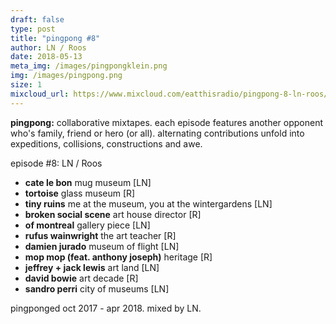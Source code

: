 ```yaml
---
draft: false
type: post
title: "pingpong #8" 
author: LN / Roos
date: 2018-05-13
meta_img: /images/pingpongklein.png
img: /images/pingpong.png
size: 1
mixcloud_url: https://www.mixcloud.com/eatthisradio/pingpong-8-ln-roos/
---
```


**pingpong:** collaborative mixtapes. 
each episode features another opponent who's family, friend or hero (or all). alternating contributions unfold into expeditions, collisions, constructions and awe.

episode #8: LN / Roos

- **cate le bon** mug museum [LN]
- **tortoise** glass museum [R]
- **tiny ruins** me at the museum, you at the wintergardens [LN]
- **broken social scene** art house director [R]
- **of montreal** gallery piece [LN]
- **rufus wainwright** the art teacher [R]
- **damien jurado** museum of flight [LN]
- **mop mop (feat. anthony joseph)** heritage [R]
- **jeffrey + jack lewis** art land [LN]
- **david bowie** art decade [R]
- **sandro perri** city of museums [LN]

pingponged oct 2017 - apr 2018. 
mixed by LN.